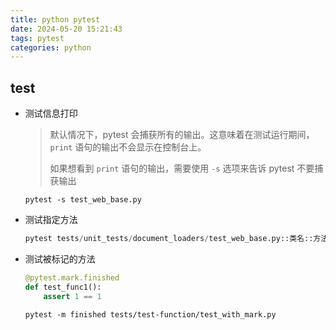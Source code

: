 ```yaml
---
title: python pytest
date: 2024-05-20 15:21:43
tags: pytest
categories: python
---
```


## test

- 测试信息打印

  > 默认情况下，pytest 会捕获所有的输出。这意味着在测试运行期间， `print` 语句的输出不会显示在控制台上。
  >
  > 如果想看到 `print` 语句的输出，需要使用 `-s` 选项来告诉 pytest 不要捕获输出

  ```shell
  pytest -s test_web_base.py
  ```

  

- 测试指定方法

  ```python
  pytest tests/unit_tests/document_loaders/test_web_base.py::类名::方法名
  ```

  

- 测试被标记的方法

  ```python
  @pytest.mark.finished
  def test_func1():
      assert 1 == 1
  ```

  ```shell
  pytest -m finished tests/test-function/test_with_mark.py
  ```

  